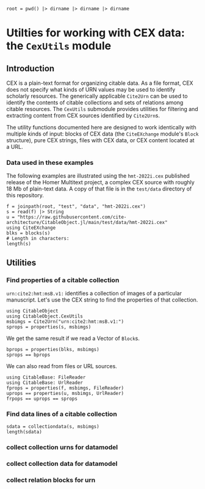 ```@setup cexutils
root = pwd() |> dirname |> dirname |> dirname
```
# Utilties for working with CEX data: the `CexUtils` module


## Introduction

CEX is a plain-text format for organizing citable data.  As a file format, CEX does not specify what kinds of URN values may be used to identify scholarly resources.  The generically applicable `Cite2Urn` can be used to identify the contents of citable collections and sets of relations among citable resources.  The `CexUtils` submodule provides utilities for filtering and extracting content from CEX sources identified by `Cite2Urn`s.


The utility functions documented here are designed to work identically with multiple kinds of input: blocks of CEX data (the `CiteEXchange` module's `Block` structure), pure CEX strings, files with CEX data, or CEX content located at a URL.

### Data used in these examples

The following examples are illustrated using the `hmt-2022i.cex` published release of the Homer Multitext project, a complex CEX source with roughly 18 Mb of plain-text data.  A copy of that file is in the `test/data` directory of this repository. 


```@example cexutils 
f = joinpath(root, "test", "data", "hmt-2022i.cex")
s = read(f) |> String
u = "https://raw.githubusercontent.com/cite-architecture/CitableObject.jl/main/test/data/hmt-2022i.cex" 
using CiteEXchange
blks = blocks(s) 
# Length in characters:
length(s)
```



## Utilities


### Find properties of a citable collection

`urn:cite2:hmt:msB.v1:` identifies a collection of images of a particular manuscript.  Let's use the CEX string to find the properties of that collection.

```@example cexutils
using CitableObject
using CitableObject.CexUtils
msbimgs = Cite2Urn("urn:cite2:hmt:msB.v1:")
sprops = properties(s, msbimgs)
```

We get the same result if we read a Vector of `Block`s.

```@example cexutils
bprops = properties(blks, msbimgs)
sprops == bprops
```

We can also read from files or URL sources.


```@example cexutils
using CitableBase: FileReader
using CitableBase: UrlReader
fprops = properties(f, msbimgs, FileReader)
uprops == properties(u, msbimgs, UrlReader)
frpops == uprops == sprops
```


### Find data lines of a citable collection

```@example cexutils
sdata = collectiondata(s, msbimgs)
length(sdata)
```


### collect collection urns for datamodel

### collect collection data for datamodel

###  collect relation blocks for urn


